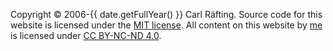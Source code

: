 Copyright &copy; 2006-{{ date.getFullYear() }} Carl Räfting. Source code for this website is licensed under the [MIT license](https://mit-license.org/). All content on this website by [me](/ "Carl Räfting") is licensed under <a title="Creative Commons Attribution-NonCommercial-NoDerivs 4.0 International" href="https://creativecommons.org/licenses/by-nc-nd/4.0/" rel="license noopener noreferrer">CC BY-NC-ND 4.0</a>.
